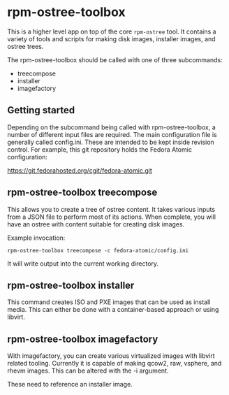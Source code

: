 rpm-ostree-toolbox
==================

This is a higher level app on top of the core `rpm-ostree` tool.  It
contains a variety of tools and scripts for making disk images,
installer images, and ostree trees.

The rpm-ostree-toolbox should be called with one of three subcommands:

* treecompose
* installer
* imagefactory

Getting started
---------------

Depending on the subcommand being called with rpm-ostree-toolbox, a
number of different input files are required.  The main configuration
file is generally called config.ini.  These are intended to be kept
inside revision control.  For example, this git repository holds the
Fedora Atomic configuration:

https://git.fedorahosted.org/cgit/fedora-atomic.git

rpm-ostree-toolbox treecompose
------------------------------

This allows you to create a tree of ostree content.  It takes various
inputs from a JSON file to perform most of its actions.  When
complete, you will have an ostree with content suitable for creating
disk images.

Example invocation:

    rpm-ostree-toolbox treecompose -c fedora-atomic/config.ini

It will write output into the current working directory.

rpm-ostree-toolbox installer
----------------------------

This command creates ISO and PXE images that can be used as install
media.  This can either be done with a container-based approach or
using libvirt.

rpm-ostree-toolbox imagefactory
-------------------------------

With imagefactory, you can create various virtualized images with
libvirt related tooling.  Currently it is capable of making qcow2,
raw, vsphere, and rhevm images.  This can be altered with the -i
argument.

These need to reference an installer image.

